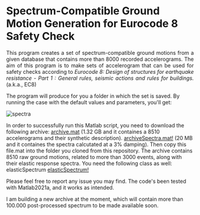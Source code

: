 # Spectrum-Compatible Ground Motion Generation for Eurocode 8 Safety Check
<p align="justify">
This program creates a set of spectrum-compatible ground motions from a given database that contains more than 8000 recorded accelerograms. The aim of this program is to make sets of accelerogram that can be used for safety checks according to <em> Eurocode 8: Design of structures for earthquake resistance - Part 1 : General rules, seismic actions and rules for buildings.</em> (a.k.a., EC8)

The program will produce for you a folder in which the set is saved. By running the case with the default values and parameters, you'll get:
  
![spectra](https://user-images.githubusercontent.com/27778212/126907291-b246fab6-b5ed-4452-b6e1-ab8cc52ab93e.png)

In order to successfully run this Matlab script, you need to download the following archive:
<a href="https://drive.google.com/open?id=17HCFzHRFHDPMOKp3tyNP51tiQoR6Gj5K&usp=drive_fs">archive.mat</a> (1.32 GB and it containes a 8510 accelerograms and their synthetic description). 
<a href="https://drive.google.com/open?id=1FAqECtXcqnlCBOALgAzDVKUXI0zCihJ7&usp=drive_fs">archiveSpectra.mat!</a> (20 MB and it containes the spectra calcutated at a 3% damping). 
Then copy this file.mat into the folder you cloned from this repository. The archive contains 8510 raw ground motions, related to more than 3000 events, along with their elastic response spectra. You need the following class as well: elasticSpectrum <a href="https://github.com/btagliafierro/EC8Spectra/blob/master/elasticSpectrum.m">elasticSpectrum!</a>

Please feel free to report any issue you may find. The code's been tested with Matlab2021a, and it works as intended.

I am building a new archive at the moment, which will contain more than 100.000 post-processed spectrum to be made available soon.
</p>
